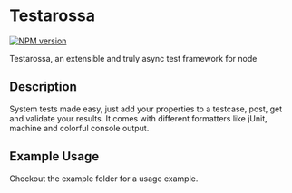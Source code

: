 Testarossa
==========
[![NPM version](https://badge.fury.io/js/testarossa.svg)](http://badge.fury.io/js/testarossa)

Testarossa, an extensible and truly async test framework for node

Description
-----------
System tests made easy, just add your properties to a testcase, post, get and validate your results.
It comes with different formatters like jUnit, machine and colorful console output.

Example Usage
-------------
Checkout the example folder for a usage example.
